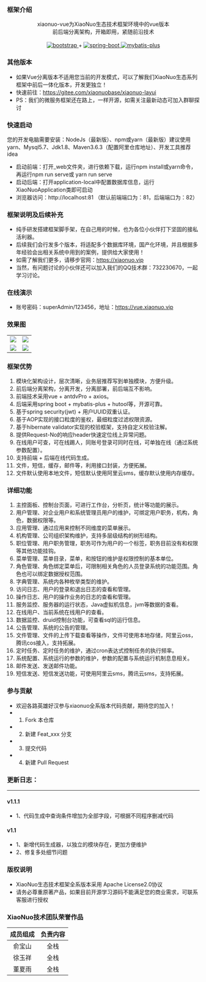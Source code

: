 ### 框架介绍

<p align="center">     
    <p align="center">
        xiaonuo-vue为XiaoNuo生态技术框架环境中的vue版本<br/>
        前后端分离架构，开箱即用，紧随前沿技术<br/>
        <br>
        <a href="https://www.antdv.com/docs/vue/introduce-cn/">
            <img src="https://img.shields.io/badge/vue--ant--design-2.1.0-blue.svg" alt="bootstrap">
        </a> 
        +
        <a href="http://spring.io/projects/spring-boot">
            <img src="https://img.shields.io/badge/spring--boot-2.3.1-green.svg" alt="spring-boot">
        </a>
        <a href="http://mp.baomidou.com">
            <img src="https://img.shields.io/badge/mybatis--plus-3.3.2-blue.svg" alt="mybatis-plus">
        </a>  
    </p>
</p>

### 其他版本

* 如果Vue分离版本不适用您当前的开发模式，可以了解我们XiaoNuo生态系列框架中前后一体化版本，开发更独立！
* 快速前往：https://gitee.com/xiaonuobase/xiaonuo-layui
* PS：我们的微服务框架还在路上，一样开源，如需关注最新动态可加入群聊探讨

### 快速启动

您的开发电脑需要安装：NodeJs（最新版）、npm或yarn（最新版）建议使用yarn、Mysql5.7、Jdk1.8、Maven3.6.3（配置阿里仓库地址）、开发工具推荐idea

* 启动前端：打开_web文件夹，进行依赖下载，运行npm install或yarn命令，再运行npm run serve或 yarn run serve
* 启动后端：打开application-local中配置数据库信息，运行XiaoNuoApplication类即可启动
* 浏览器访问：http://localhost:81 （默认前端端口为：81，后端端口为：82）

### 框架说明及后续补充

* 纯手研发搭建框架脚手架，在自己用的时候，也为各位小伙伴打下坚固的接私活利器。
* 后续我们会行发多个版本，将适配多个数据库环境，国产化环境，并且根据多年经验会出相关系统中用到的案例，提供给大家使用！
* 如需了解我们更多，请移步官网：https://xiaonuo.vip
* 当然，有问题讨论的小伙伴还可以加入我们的QQ技术群：732230670，一起学习讨论。

### 在线演示

* 账号密码：superAdmin/123456，地址：https://vue.xiaonuo.vip

### 效果图

<table>
    <tr>
        <td><img src="https://oscimg.oschina.net/oscnet/up-62d4b535dadbfa8ff343cb290d58be43ef0.png"/></td>
        <td><img src="https://oscimg.oschina.net/oscnet/up-98b3e79f8008b6319ce6394d80172ff02a3.png"/></td>
    </tr>
    <tr>
        <td><img src="https://images.gitee.com/uploads/images/2020/1208/133142_37420daa_1980003.jpeg"/></td>
        <td><img src="https://images.gitee.com/uploads/images/2020/1208/133250_3749a395_1980003.jpeg"/></td>
    </tr>
</table>

### 框架优势

1. 模块化架构设计，层次清晰，业务层推荐写到单独模块，方便升级。
2. 前后端分离架构，分离开发，分离部署，前后端互不影响。
3. 前端技术采用vue + antdvPro + axios。
3. 后端采用spring boot + mybatis-plus + hutool等，开源可靠。
4. 基于spring security(jwt) + 用户UUID双重认证。
5. 基于AOP实现的接口粒度的鉴权，最细粒度过滤权限资源。
6. 基于hibernate validator实现的校验框架，支持自定义校验注解。
7. 提供Request-No的响应header快速定位线上异常问题。
8. 在线用户可查，可在线踢人，同账号登录可同时在线，可单独在线（通过系统参数配置）。
9. 支持前端 + 后端在线代码生成。
10. 文件，短信，缓存，邮件等，利用接口封装，方便拓展。
11. 文件默认使用本地文件，短信默认使用阿里云sms，缓存默认使用内存缓存。

### 详细功能

1. 主控面板、控制台页面，可进行工作台，分析页，统计等功能的展示。
2. 用户管理、对企业用户和系统管理员用户的维护，可绑定用户职务，机构，角色，数据权限等。
3. 应用管理、通过应用来控制不同维度的菜单展示。
4. 机构管理、公司组织架构维护，支持多层级结构的树形结构。
5. 职位管理、用户职务管理，职务可作为用户的一个标签，职务目前没有和权限等其他功能挂钩。
6. 菜单管理、菜单目录，菜单，和按钮的维护是权限控制的基本单位。
7. 角色管理、角色绑定菜单后，可限制相关角色的人员登录系统的功能范围。角色也可以绑定数据授权范围。
8. 字典管理、系统内各种枚举类型的维护。
9. 访问日志、用户的登录和退出日志的查看和管理。
10. 操作日志、用户的操作业务的日志的查看和管理。
11. 服务监控、服务器的运行状态，Java虚拟机信息，jvm等数据的查看。
12. 在线用户、当前系统在线用户的查看。
13. 数据监控、druid控制台功能，可查看sql的运行信息。
14. 公告管理、系统的公告的管理。
15. 文件管理、文件的上传下载查看等操作，文件可使用本地存储，阿里云oss，腾讯cos接入，支持拓展。
16. 定时任务、定时任务的维护，通过cron表达式控制任务的执行频率。
17. 系统配置、系统运行的参数的维护，参数的配置与系统运行机制息息相关。
18. 邮件发送、发送邮件功能。
19. 短信发送、短信发送功能，可使用阿里云sms，腾讯云sms，支持拓展。

### 参与贡献

- 欢迎各路英雄好汉参与xiaonuo全系版本代码贡献，期待您的加入！
- 1.  Fork 本仓库
- 2.  新建 Feat_xxx 分支
- 3.  提交代码
- 4.  新建 Pull Request

### 更新日志：
----
#### v1.1.1
- 1、代码生成中查询条件增加为全部字段，可根据不同程序删减代码

#### v1.1
- 1、新增代码生成器，以独立的模块存在，更加方便维护
- 2、修复多处细节问题

### 版权说明

- XiaoNuo生态技术框架全系版本采用 Apache License2.0协议
- 请务必尊重原著产品，如果目前开源学习源码不能满足您的商业需求，可联系客服进行授权

### XiaoNuo技术团队荣誉作品

| 成员组成 | 负责内容 |
| :---: | :---: |
| 俞宝山 | 全栈 |
| 徐玉祥 | 全栈 | 
| 董夏雨 | 全栈 |

